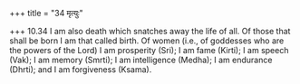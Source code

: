 +++
title = "34 मृत्युः"

+++
10.34 I am also death which snatches away the life of all. Of those that
shall be born I am that called birth. Of women (i.e., of goddesses who
are the powers of the Lord) I am prosperity (Sri); I am fame (Kirti); I
am speech (Vak); I am memory (Smrti); I am intelligence (Medha); I am
endurance (Dhrti); and I am forgiveness (Ksama).
